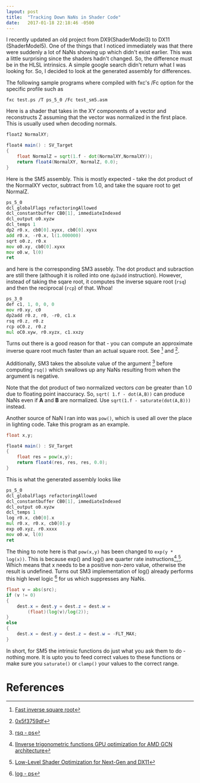 ```yaml
---
layout: post
title:  "Tracking Down NaNs in Shader Code"
date:   2017-01-18 22:18:46 -0500
---
```


I recently updated an old project from DX9(ShaderModel3) to DX11 (ShaderModel5). One of the things that I noticed immediately was that there were suddenly a lot of NaNs showing up which didn't exist earlier. This was a little surprising since the shaders hadn't changed. So, the difference must be in the HLSL intrinsics. A simple google search didn't return what I was looking for. So, I decided to look at the generated assembly for differences.

The following sample programs where compiled with fxc's /Fc option for the specific profile such as

```
fxc test.ps /T ps_5_0 /Fc test_sm5.asm
```

Here is a shader that takes in the XY components of a vector and reconstructs Z assuming that the vector was normalized in the first place. This is usually used when decoding normals.

``` glsl
float2 NormalXY;

float4 main() : SV_Target
{
	float NormalZ = sqrt(1.f - dot(NormalXY,NormalXY));
	return float4(NormalXY, NormalZ, 0.0);
}
```

Here is the SM5 assembly. This is mostly expected - take the dot product of the NormalXY vector, subtract from 1.0, and take the square root to get NormalZ.

``` asm
ps_5_0
dcl_globalFlags refactoringAllowed
dcl_constantbuffer CB0[1], immediateIndexed
dcl_output o0.xyzw
dcl_temps 1
dp2 r0.x, cb0[0].xyxx, cb0[0].xyxx
add r0.x, -r0.x, l(1.000000)
sqrt o0.z, r0.x
mov o0.xy, cb0[0].xyxx
mov o0.w, l(0)
ret 
```

and here is the corresponding SM3 assebly. The dot product and subraction are still there (although it is rolled into one `dp2add` instruction). However, instead of taking the sqare root, it computes the inverse square root (`rsq`) and then the reciprocal (`rcp`) of that. Whoa!

``` asm 
ps_3_0
def c1, 1, 0, 0, 0
mov r0.xy, c0
dp2add r0.z, r0, -r0, c1.x
rsq r0.z, r0.z
rcp oC0.z, r0.z
mul oC0.xyw, r0.xyzx, c1.xxzy
```

Turns out there is a good reason for that - you can compute an approximate inverse quare root much faster than an actual square root. See [^fn1] and [^fn2]. 

Additionally, SM3 takes the absolute value of the argument [^fn3] before computing `rsq()` which swallows up any NaNs resulting from when the argument is negative. 

Note that the dot product of two normalized vectors *can* be greater than 1.0 due to floating point inaccuracy. So, `sqrt( 1.f - dot(A,B))` can produce NaNs even if **A** and **B** are normalized. Use `sqrt(1.f - saturate(dot(A,B)))` instead.

Another source of NaN I ran into was `pow()`, which is used all over the place in lighting code. Take this program as an example.

``` glsl
float x,y;

float4 main() : SV_Target
{
	float res = pow(x,y);
	return float4(res, res, res, 0.0);
}
```

This is what the generated assembly looks like

``` asm
ps_5_0
dcl_globalFlags refactoringAllowed
dcl_constantbuffer CB0[1], immediateIndexed
dcl_output o0.xyzw
dcl_temps 1
log r0.x, cb0[0].x
mul r0.x, r0.x, cb0[0].y
exp o0.xyz, r0.xxxx
mov o0.w, l(0)
ret 
```

The thing to note here is that `pow(x,y)` has been changed to `exp(y * log(x))`. This is because exp() and log() are quarter rate instructions[^fn5],[^fn6]. Which means that x needs to be a positive non-zero value, otherwise the result is undefined. Turns out SM3 implementation of log() already performs this high level logic [^fn4] for us which suppresses any NaNs.

``` glsl
float v = abs(src);
if (v != 0)
{
    dest.x = dest.y = dest.z = dest.w = 
        (float)(log(v)/log(2));  
}
else
{
    dest.x = dest.y = dest.z = dest.w = -FLT_MAX;
}
```

In short, for SM5 the intrinsic functions do just what you ask them to do - nothing more. It is upto you to feed correct values to these functions or make sure you `saturate()` or `clamp()` your values to the correct range.

# References

[^fn1]: [Fast inverse square root](https://en.wikipedia.org/wiki/Fast_inverse_square_root)
[^fn2]: [0x5f3759df](http://h14s.p5r.org/2012/09/0x5f3759df.html)
[^fn3]: [rsq - ps](https://msdn.microsoft.com/en-us/library/windows/desktop/bb147345(v=vs.85).aspx)
[^fn4]: [log - ps](https://msdn.microsoft.com/en-us/library/windows/desktop/bb174712(v=vs.85).aspx)
[^fn5]: [lInverse trigonometric functions GPU optimization for AMD GCN architecture](https://seblagarde.wordpress.com/tag/gpu-performance/)
[^fn6]: [Low-Level Shader Optimization for Next-Gen and DX11](http://www.humus.name/Articles/Persson_LowlevelShaderOptimization.pdf)
